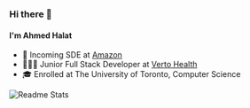 ### Hi there 👋
#### I'm Ahmed Halat
<ul>
  <li>👾 Incoming SDE at <a href="https://www.amazon.ca"> Amazon </a></li>
  <li>👨🏾‍💻 Junior Full Stack Developer at <a href="https://verto.health"> Verto Health </a></li>
  <li>🎓 Enrolled at The University of Toronto, Computer Science</li>
</ul>

![Readme Stats](https://github-readme-stats.vercel.app/api?username=AhmedHalat&show_icons=true&theme=gruvbox&count_private=true)
<!--
**AhmedHalat/AhmedHalat** is a ✨ _special_ ✨ repository because its `README.md` (this file) appears on your GitHub profile.

Here are some ideas to get you started:

- 🔭 I’m currently working on ...
- 🌱 I’m currently learning ...
- 👯 I’m looking to collaborate on ...
- 🤔 I’m looking for help with ...
- 💬 Ask me about ...
- 📫 How to reach me: ...
- 😄 Pronouns: ...
- ⚡ Fun fact: ...
-->
